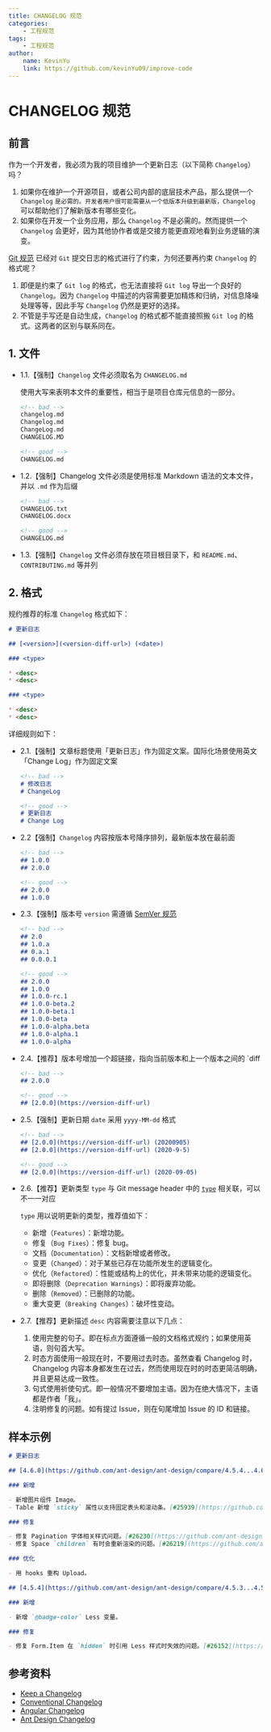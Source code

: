 ```yaml
---
title: CHANGELOG 规范
categories:
    - 工程规范
tags:
    - 工程规范
author:
    name: KevinYu
    link: https://github.com/kevinYu09/improve-code
---
```


# CHANGELOG 规范

## 前言

作为一个开发者，我必须为我的项目维护一个更新日志（以下简称 `Changelog`）吗？

1. 如果你在维护一个开源项目，或者公司内部的底层技术产品，那么提供一个 `Changelog` `是必需的。开发者用户很可能需要从一个低版本升级到最新版，Changelog` 可以帮助他们了解新版本有哪些变化。
2. 如果你在开发一个业务应用，那么 `Changelog` 不是必需的。然而提供一个 `Changelog` 会更好，因为其他协作者或是交接方能更直观地看到业务逻辑的演变。

[Git 规范](./git.md) 已经对 `Git` 提交日志的格式进行了约束，为何还要再约束 `Changelog` 的格式呢？

1. 即便是约束了 `Git log` 的格式，也无法直接将 `Git log` 导出一个良好的 `Changelog`。因为 `Changelog` 中描述的内容需要更加精炼和归纳，对信息降噪处理等等，因此手写 `Changelog` 仍然是更好的选择。
2. 不管是手写还是自动生成，`Changelog` 的格式都不能直接照搬 `Git log` 的格式。这两者的区别与联系同在。

## 1. 文件

- 1.1.【强制】`Changelog` 文件必须取名为 `CHANGELOG.md`

  使用大写来表明本文件的重要性，相当于是项目仓库元信息的一部分。

  ```markdown
  <!-- bad -->
  changelog.md
  Changelog.md
  ChangeLog.md
  CHANGELOG.MD

  <!-- good -->
  CHANGELOG.md
  ```

- 1.2.【强制】Changelog 文件必须是使用标准 Markdown 语法的文本文件，并以 `.md` 作为后缀

  ```markdown
  <!-- bad -->
  CHANGELOG.txt
  CHANGELOG.docx

  <!-- good -->
  CHANGELOG.md
  ```

- 1.3.【强制】`Changelog` 文件必须存放在项目根目录下，和 `README.md`、`CONTRIBUTING.md` 等并列

## 2. 格式

规约推荐的标准 `Changelog` 格式如下：

```markdown
# 更新日志

## [<version>](<version-diff-url>) (<date>)

### <type>

* <desc>
* <desc>

### <type>

* <desc>
* <desc>
```

详细规则如下：

- 2.1.【强制】文章标题使用「更新日志」作为固定文案。国际化场景使用英文「Change Log」作为固定文案

  ```markdown
  <!-- bad -->
  # 修改日志
  # ChangeLog

  <!-- good -->
  # 更新日志
  # Change Log
  ```

- 2.2【强制】`Changelog` 内容按版本号降序排列，最新版本放在最前面

  ```markdown
  <!-- bad -->
  ## 1.0.0
  ## 2.0.0

  <!-- good -->
  ## 2.0.0
  ## 1.0.0
  ```

- 2.3.【强制】版本号 `version` 需遵循 [SemVer 规范](https://semver.org/lang/zh-CN/)

  ```markdown
  <!-- bad -->
  ## 2.0
  ## 1.0.a
  ## 0.a.1
  ## 0.0.0.1

  <!-- good -->
  ## 2.0.0
  ## 1.0.0
  ## 1.0.0-rc.1
  ## 1.0.0-beta.2
  ## 1.0.0-beta.1
  ## 1.0.0-beta
  ## 1.0.0-alpha.beta
  ## 1.0.0-alpha.1
  ## 1.0.0-alpha
  ```

- 2.4.【推荐】版本号增加一个超链接，指向当前版本和上一个版本之间的 `diff

  ```markdown
  <!-- bad -->
  ## 2.0.0

  <!-- good -->
  ## [2.0.0](https://version-diff-url)
  ```

- 2.5.【强制】更新日期 `date` 采用 `yyyy-MM-dd` 格式

  ```markdown
  <!-- bad -->
  ## [2.0.0](https://version-diff-url) (20200905)
  ## [2.0.0](https://version-diff-url) (2020-9-5)

  <!-- good -->
  ## [2.0.0](https://version-diff-url) (2020-09-05)
  ```

- 2.6.【推荐】更新类型 `type` 与 Git message header 中的 [`type`](./1.git.md#1.3.1-type) 相关联，可以不一一对应

  `type` 用以说明更新的类型，推荐值如下：

  - 新增（`Features`）：新增功能。
  - 修复（`Bug Fixes`）：修复 bug。
  - 文档（`Documentation`）：文档新增或者修改。
  - 变更（`Changed`）：对于某些已存在功能所发生的逻辑变化。
  - 优化（`Refactored`）：性能或结构上的优化，并未带来功能的逻辑变化。
  - 即将删除（`Deprecation Warnings`）：即将废弃功能。
  - 删除（`Removed`）：已删除的功能。
  - 重大变更（`Breaking Changes`）：破坏性变动。

- 2.7.【推荐】更新描述 `desc` 内容需要注意以下几点：

  1. 使用完整的句子。即在标点方面遵循一般的文档格式规约；如果使用英语，则句首大写。
  2. 时态方面使用一般现在时，不要用过去时态。虽然查看 Changelog 时，Changelog 内容本身都发生在过去，然而使用现在时的时态更简洁明确，并且更易达成一致性。
  3. 句式使用祈使句式。即一般情况不要增加主语。因为在绝大情况下，主语都是作者「我」。
  4. 注明修复的问题。如有提过 Issue，则在句尾增加 Issue 的 ID 和链接。

## 样本示例

  ```markdown
  # 更新日志

  ## [4.6.0](https://github.com/ant-design/ant-design/compare/4.5.4...4.6.0) (2020-08-23)

  ### 新增

  - 新增图片组件 Image。
  - Table 新增 `sticky` 属性以支持固定表头和滚动条。[#25939](https://github.com/ant-design/ant-design/pull/25939)

  ### 修复

  - 修复 Pagination 字体相关样式问题。[#26230](https://github.com/ant-design/ant-design/pull/26230)
  - 修复 Space `children` 有时会重新渲染的问题。[#26219](https://github.com/ant-design/ant-design/pull/26219)

  ### 优化

  - 用 hooks 重构 Upload。

  ## [4.5.4](https://github.com/ant-design/ant-design/compare/4.5.3...4.5.4)(2020-08-12)

  ### 新增

  - 新增 `@badge-color` Less 变量。

  ### 修复

  - 修复 Form.Item 在 `hidden` 时引用 Less 样式时失效的问题。[#26152](https://github.com/ant-design/ant-design/pull/26152)

  ```

## 参考资料

- [Keep a Changelog](https://keepachangelog.com/)
- [Conventional Changelog](https://github.com/conventional-changelog/conventional-changelog/blob/master/packages/conventional-changelog/CHANGELOG.md)
- [Angular Changelog](https://github.com/angular/angular.js/blob/master/CHANGELOG.md)
- [Ant Design Changelog](https://github.com/ant-design/ant-design/blob/master/CHANGELOG.zh-CN.md)